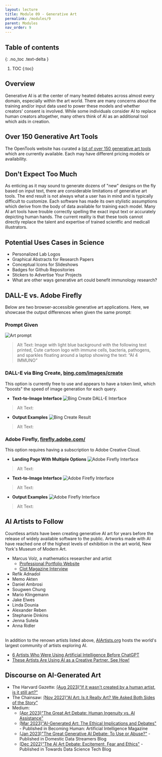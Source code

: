 ```yaml
---
layout: lecture
title: Module 09 - Generative Art
permalink: /modules/9
parent: Modules
nav_order: 9
---
```


## Table of contents
{: .no_toc .text-delta }

1. TOC
{:toc}

## Overview
Generative AI is at the center of many heated debates across almost every domain, especially within the art world. There are many concerns about the training and/or input data used to power these models and whether creators' consent is involved. While some individuals consider AI to replace human creators altogether, many others think of AI as an additional tool which aids in creation. 

## Over 150 Generative Art Tools
The OpenTools website has curated a [list of over 150 generative art tools](https://opentools.ai/category/generative-art) which are currently available. Each may have different pricing models or availability. 

## Don't Expect Too Much
As enticing as it may sound to generate dozens of "new" designs on the fly based on input text, there are considerable limitations of generative art tools. The end result is not always what a user has in mind and is typically difficult to customize. Each software has made its own stylistic assumptions which derive from the body of data available for training each model. Many AI art tools have trouble correctly spelling the exact input text or accurately depicting human hands. The current reality is that these tools cannot directly replace the talent and expertise of trained scientfic and medicall illustrators.

## Potential Uses Cases in Science
* Personalized Lab Logos
* Graphical Abstracts for Research Papers
* Conceptual Icons for Slideshows
* Badges for Github Repositories
* Stickers to Advertise Your Projects
* What are other ways generative art could benefit immunology research? 

## DALL-E vs. Adobe Firefly
Below are two browser-accessible generative art applications. Here, we showcase the output differences when given the same prompt: 

### Prompt Given
![Art prompt](/assets/images/09-prompt.png)
> Alt Text: Image with light blue background with the following text printed, Cute cartoon logo with immune cells, bacteria, pathogens, and sparkles floating around a laptop showing the text: “AI 4 IMMUNO”

### DALL-E via Bing Create, [bing.com/images/create](bing.com/images/create)

This option is currently free to use and appears to have a token limit, which "boosts" the speed of image generation for each query.

* **Text-to-Image Interface**
![Bing Create DALL-E Interface](/assets/images/09-bing-dalle-interface-01.png)
> Alt Text: 

* **Output Examples**
![Bing Create Result](/assets/images/09-bing-dalle-output.png)
> Alt Text: 


### Adobe Firefly, [firefly.adobe.com/](firefly.adobe.com/)

This option requires having a subscription to Adobe Creative Cloud. 

* **Landing Page With Multiple Options**
![Adobe Firefly Interface](/assets/images/09-adobe-firefly-interface-01.png)
> Alt Text: 


* **Text-to-Image Interface**
![Adobe Firefly Interface](/assets/images/09-adobe-firefly-interface-02.png)
> Alt Text: 

* **Output Examples**
![Adobe Firefly Interface](/assets/images/09-adobe-firefly-output.png)
> Alt Text: 


## AI Artists to Follow
Countless artists have been creating generative AI art for years before the release of widely available software to the public. Artworks made with AI have reached one of the highest levels of exhibition in the art world, New York's Museum of Modern Art.

* Marcus Volz, a mathematics researcher and artist
    * [Professional Portfolio Website](https://marcusvolz.com/)
    * [Clot Magazine Interview](https://clotmag.com/scout-trends/marcus-volz-an-insight-into-the-generative-art-debate)
* Refik Adnadol
* Memo Akten
* Daniel Ambrosi
* Sougwen Chung
* Mario Klingemann
* Jake Elwes
* Linda Dounia
* Alexander Reben
* Stephanie Dinkins
* Jenna Sutela
* Anna Ridler

<br/>In addition to the renown artists listed above, [AIArtists.org](https://aiartists.org/) hosts the world's largest community of artists exploring AI. 

* [6 Artists Who Were Using Artificial Intelligence Before ChatGPT](https://www.artsy.net/article/artsy-editorial-toshiko-takaezu-receiving-overdue-recognition-nature-inspired-ceramics)
* [These Artists Are Using AI as a Creative Partner. See How!](https://www.worklife.vc/blog/ai-artist)
 

## Discourse on AI-Generated Art
* The Harvard Gazette: [(Aug 2023)"If it wasn't created by a human artist, is it still art?"](https://news.harvard.edu/gazette/story/2023/08/is-art-generated-by-artificial-intelligence-real-art/)
* The Chainsaw: [(Nov 2022)"AI Art: Is it Really Art? We Asked Both Sides of the Story"](https://thechainsaw.com/nft/ai-art-debate/)
* Medium:
    * [(Apr 2023)"The Great Art Debate: Human Ingenuity vs. AI Assistance"](https://generativeai.pub/the-great-art-debate-human-ingenuity-vs-ai-assistance-b29ff8c61b0c)
    * [(Mar 2023)"AI-Generated Art: The Ethical Implications and Debates"](https://becominghuman.ai/ai-generated-art-the-ethical-implications-and-debates-6f0132d158c7) - Published in Becoming Human: Artificial Intelligence Magazine
    * [(Jan 2023)"The Great Generative AI Debate: To Use or Abuse?"](https://domesticdatastreamers.medium.com/the-great-ai-art-legal-debate-to-use-or-abuse-ebfdd24a0a39) - Published in Domestic Data Streamers Blog
    * [(Dec 2022)"The AI Art Debate: Excitement, Fear and Ethics"](https://towardsdatascience.com/the-ai-art-debate-excitement-fear-and-ethics-c04d30f338da) - Published in Towards Data Science Tech Blog

